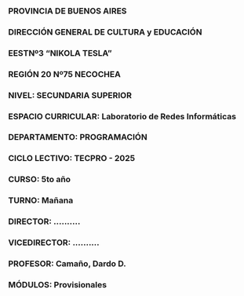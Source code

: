 ### PROVINCIA DE BUENOS AIRES
### DIRECCIÓN GENERAL DE CULTURA y EDUCACIÓN
### EESTNº3 “NIKOLA TESLA”
### REGIÓN 20 Nº75 NECOCHEA
### NIVEL: <g>SECUNDARIA SUPERIOR</g>
### ESPACIO CURRICULAR: <g>Laboratorio de Redes Informáticas</g>
### DEPARTAMENTO: <g>PROGRAMACIÓN</g>
### CICLO LECTIVO: <g>TECPRO - 2025</g>
### CURSO: <g>5to año</g>
### TURNO: <g>Mañana</g>
### DIRECTOR: <g>..........</g>
### VICEDIRECTOR: <g>..........</g>
### PROFESOR: <g>Camaño, Dardo D.</g>
### MÓDULOS: <g>Provisionales</g>